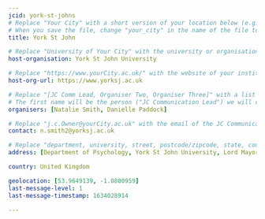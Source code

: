 ```yaml
---
jcid: york-st-johns
# Replace "Your City" with a short version of your location below (e.g. Bristol or Singapore)
# When you save the file, change "your_city" in the name of the file to what you filled out below
title: York St John

# Replace "University of Your City" with the university or organisation that is hoping the journal club (e.g. University of Bristol or Nanyang Technical University)
host-organisation: York St John University 

# Replace "https://www.yourCity.ac.uk/" with the website of your institution
host-org-url: https://www.yorksj.ac.uk

# Replace "[JC Comm Lead, Organiser Two, Organiser Three]" with a list of the people/person organising the journal club separated by commas 
# The first name will be the person ("JC Communication Lead") we will contact to communicate news about ReproducibiliTea 
organisers: [Natalie Smith, Danielle Paddock] 

# Replace "j.c.Owner@yourCity.ac.uk" with the email of the JC Communication Lead
contact: n.smith2@yorksj.ac.uk 

# Replace "department, university, street, postcode/zipcode, state, country" with the departmental address of the JC Communication Lead (we need that to send you merchandise)
address: [Department of Psychology, York St John University, Lord MayorÕs Walk, York, North Yorkshire, Y031 7EX]

country: United Kingdom

geolocation: [53.9649139, -1.0800959]
last-message-level: 1
last-message-timestamp: 1634028914

---
```

